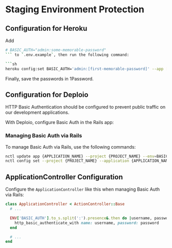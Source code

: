 # Staging Environment Protection

## Configuration for Heroku

Add

```bash
# BASIC_AUTH="admin:some-memorable-password"
``` to `.env.example`, then run the following command:

```sh
heroku config:set BASIC_AUTH='admin:[first-memorable-password]' --app [your-app]-develop
```
Finally, save the passwords in 1Password.

## Configuration for Deploio

HTTP Basic Authentication should be configured to prevent public traffic on our development applications.

With Deploio, configure Basic Auth in the Rails app:

### Managing Basic Auth via Rails

To manage Basic Auth via Rails, use the following commands:

```sh
nctl update app {APPLICATION_NAME} --project {PROJECT_NAME} --env=BASIC_AUTH=USERNAME}:{PASSWORD}
nctl config set --project {PROJECT_NAME} --application {APPLICATION_NAME} --basic-auth false

```

## ApplicationController Configuration

Configure the `ApplicationController` like this when managing Basic Auth via Rails:

```ruby
class ApplicationController < ActionController::Base
  # ...

  ENV['BASIC_AUTH'].to_s.split(':').presence&.then do |username, password|
    http_basic_authenticate_with name: username, password: password
  end

  # ...
end
```
